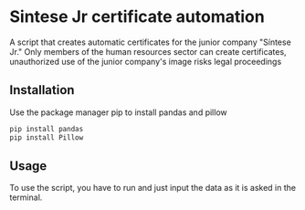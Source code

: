 # Sintese Jr certificate automation

A script that creates automatic certificates for the junior company "Síntese Jr." Only members of the human resources sector can create certificates, unauthorized use of the junior company's image risks legal proceedings



## Installation

Use the package manager pip to install pandas and pillow

```bash
pip install pandas
pip install Pillow
```
    
## Usage

To use the script, you have to run and just input the data as it is asked in the terminal.


